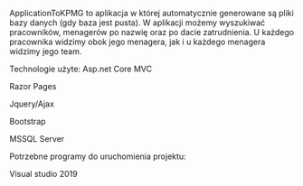  ApplicationToKPMG to aplikacja w której automatycznie generowane są pliki bazy danych (gdy baza jest pusta). W aplikacji możemy wyszukiwać pracowników, menagerów po nazwię oraz po dacie zatrudnienia. U każdego pracownika widzimy obok jego menagera, jak i u każdego menagera widzimy jego team.
 
Technologie użyte:
Asp.net Core MVC

Razor Pages

Jquery/Ajax

Bootstrap

MSSQL Server

Potrzebne programy do uruchomienia projektu:

Visual studio 2019 






